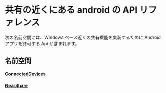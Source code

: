 # <a name="android-nearby-sharing-api-reference"></a>共有の近くにある android の API リファレンス

次の名前空間には、Windows ベース近くの共有機能を実装するために Android アプリを許可する Api が含まれます。

## <a name="namespaces"></a>名前空間

#### <a name="connecteddeviceshttpsdocsmicrosoftcomjavaapicommicrosoftconnecteddevices"></a>[ConnectedDevices](https://docs.microsoft.com/java/api/com.microsoft.connecteddevices)
#### <a name="nearsharehttpsdocsmicrosoftcomjavaapicommicrosoftconnecteddevicesremotesystemscommandingnearshare"></a>[NearShare](https://docs.microsoft.com/java/api/com.microsoft.connecteddevices.remotesystems.commanding.nearshare)